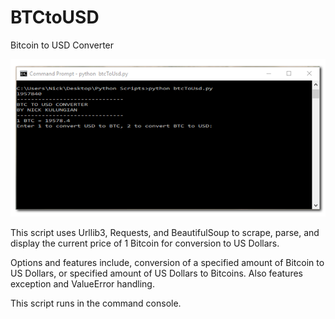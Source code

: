 # BTCtoUSD
Bitcoin to USD Converter

![image](https://github.com/nkulung/BTCtoUSD/blob/master/btc_usd_image.png?raw=true)

This script uses Urllib3, Requests, and BeautifulSoup to scrape, parse, and display the current price of 1 Bitcoin for conversion to US Dollars. 

Options and features include, conversion of a specified amount of Bitcoin to US Dollars, or specified amount of US Dollars to Bitcoins. Also features exception and ValueError handling.

This script runs in the command console.
